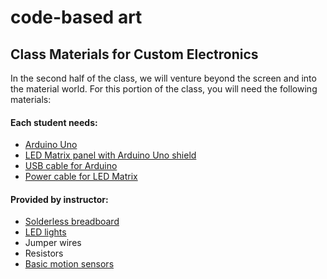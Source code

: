 # code-based art

## Class Materials for Custom Electronics

In the second half of the class, we will venture beyond the screen and into the material world. For this portion of the class, you will need the following materials:

#### Each student needs:
* [Arduino Uno](https://www.adafruit.com/product/50) 
* [LED Matrix panel with Arduino Uno shield](https://www.tindie.com/products/rajbex/16x32-rgb-matrix-panel-with-an-arduino-uno-shield/) 
* [USB cable for Arduino](https://www.adafruit.com/products/62) 
* [Power cable for LED Matrix](https://www.amazon.com/gp/product/B01M261XMQ/ref=oh_aui_detailpage_o05_s00?ie=UTF8&psc=1) 

#### Provided by instructor:
* [Solderless breadboard](https://www.amazon.com/Qunqi-4packs-Solderless-Breadboard-Arduino/dp/B01IMOJHO0/ref=sr_1_16?ie=UTF8&qid=1489689392&sr=8-16&keywords=solderless+breadboards)
* [LED lights](https://www.amazon.com/Elegoo-Electronics-Component-Potentiometer-compatible/dp/B01EROKLBC/ref=sr_1_6?s=pc&ie=UTF8&qid=1489725034&sr=1-6&keywords=electronics+starter+kit)
* Jumper wires
* Resistors
* [Basic motion sensors](https://www.adafruit.com/products/189)
